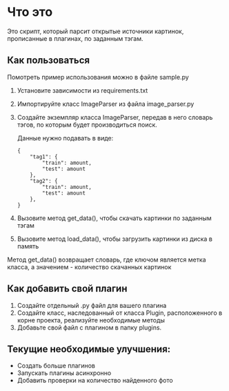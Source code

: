 # Что это

Это скрипт, который парсит открытые источники картинок, прописанные в плагинах, по заданным тэгам.

## Как пользоваться

Помотреть пример использования можно в файле sample.py
1. Установите зависимости из requirements.txt
2. Импортируйте класс ImageParser из файла image_parser.py
3. Создайте экземпляр класса ImageParser, передав в него словарь тэгов, по которым будет производиться поиск.

    Данные нужно подавать в виде:
    ```
    {
        "tag1": {
            "train": amount,
            "test": amount
        },
        "tag2": {
            "train": amount,
            "test": amount
        },
    }
    ```
4. Вызовите метод get_data(), чтобы скачать картинки по заданным тэгам
5. Вызовите метод load_data(), чтобы загрузить картинки из диска в память

Метод get_data() возвращает словарь, где ключом является метка класса, а значением - количество скачанных картинок

## Как добавить свой плагин

1. Создайте отдельный .py файл для вашего плагина 
2. Создайте класс, наследованный от класса Plugin, расположенного в корне проекта, реализуйте необходимые методы
3. Добавьте свой файл с плагином в папку plugins. 

## Текущие необходимые улучшения:

- Создать больше плагинов
- Запускать плагины асинхронно
- Добавить проверки на количество найденного фото
